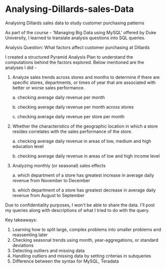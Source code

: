 # Analysing-Dillards-sales-Data
Analysing Dillards sales data to study customer purchasing patterns

As part of the course - 'Managing Big Data using MySQL' offered by Duke University, I learned to translate analysis questions into SQL queries.

Analysis Question: What factors affect customer purchasing at Dillards
  
I created a structured Pyramid Analysis Plan to understand the computations behind the factors explored. Below mentioned are the analyses I did -
1. Analyze sales trends across stores and months to determine if there are specific stores, departments, or times of year that are associated with better or worse sales performance.
   
   a. checking average daily revenue per month
   
   b. checking average daily revenue per month across stores
   
   c. checking average daily revenue per store per month

2. Whether the characteristics of the geographic location in which a store resides correlates with the sales performance of the store.
   
   a. checking average daily revenue in areas of low, medium and high education level
   
   b. checking average daily revenue in areas of low and high income level

3. Analyzing monthly (or seasonal) sales effects
  
   a. which department of a store has greatest increase in average daily revenue from November to December
   
   b. which department of a store has greatest decrease in  average daily revenue from August to September

Due to confidentiality purposes, I won't be able to share the data. I'll post my queries along with descriptions of what I tried to do with the query.

Key takeaways:

1. Learning how to split large, complex problems into smaller problems and reassemling later
2. Checking seasonal trends using month, year-aggregations, or standard deviations
3. Detecting outliers and missing data
4. Handling outliers and missing data by setting criterias in subqueries
5. Difference between the syntax for MySQL, Teradata 
